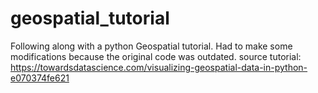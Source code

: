 # geospatial_tutorial
Following along with a python Geospatial tutorial. Had to make some modifications because the original code was outdated. source tutorial: https://towardsdatascience.com/visualizing-geospatial-data-in-python-e070374fe621
